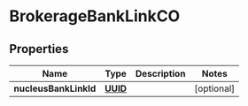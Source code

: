 
# BrokerageBankLinkCO

## Properties
Name | Type | Description | Notes
------------ | ------------- | ------------- | -------------
**nucleusBankLinkId** | [**UUID**](UUID.md) |  |  [optional]



